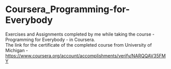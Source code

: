 # Coursera_Programming-for-Everybody
Exercises and Assignments completed by me while taking the course - Programming for Everybody - in Coursera.  
The link for the certificate of the completed course from University of Michigan - https://www.coursera.org/account/accomplishments/verify/NARQQAV35FMY
